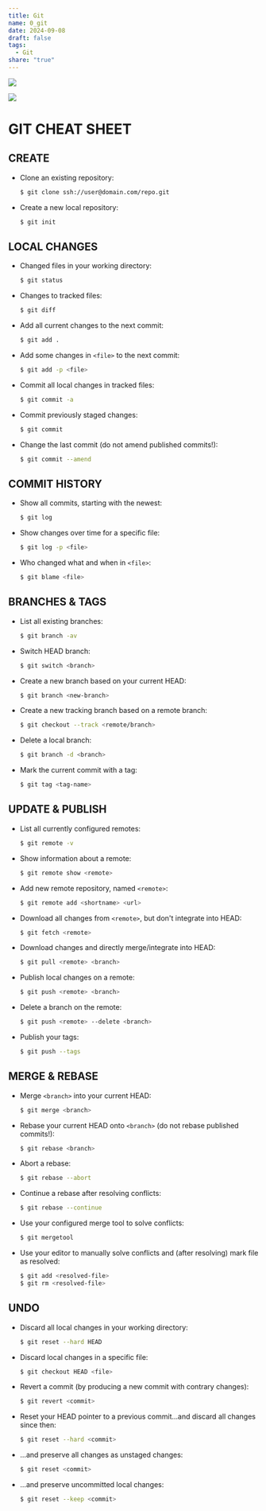 ```yaml
---
title: Git
name: 0_git
date: 2024-09-08
draft: false
tags:
  - Git
share: "true"
---
```


![](/img/0_git.png)

![](/img/0_git-1.png)

# GIT CHEAT SHEET

## CREATE

- Clone an existing repository:
  ```bash
  $ git clone ssh://user@domain.com/repo.git
  ```
- Create a new local repository:
  ```bash
  $ git init
  ```

## LOCAL CHANGES

- Changed files in your working directory:
  ```bash
  $ git status
  ```
- Changes to tracked files:
  ```bash
  $ git diff
  ```
- Add all current changes to the next commit:
  ```bash
  $ git add .
  ```
- Add some changes in `<file>` to the next commit:
  ```bash
  $ git add -p <file>
  ```
- Commit all local changes in tracked files:
  ```bash
  $ git commit -a
  ```
- Commit previously staged changes:
  ```bash
  $ git commit
  ```
- Change the last commit (do not amend published commits!):
  ```bash
  $ git commit --amend
  ```

## COMMIT HISTORY

- Show all commits, starting with the newest:
  ```bash
  $ git log
  ```
- Show changes over time for a specific file:
  ```bash
  $ git log -p <file>
  ```
- Who changed what and when in `<file>`:
  ```bash
  $ git blame <file>
  ```

## BRANCHES & TAGS

- List all existing branches:
  ```bash
  $ git branch -av
  ```
- Switch HEAD branch:
  ```bash
  $ git switch <branch>
  ```
- Create a new branch based on your current HEAD:
  ```bash
  $ git branch <new-branch>
  ```
- Create a new tracking branch based on a remote branch:
  ```bash
  $ git checkout --track <remote/branch>
  ```
- Delete a local branch:
  ```bash
  $ git branch -d <branch>
  ```
- Mark the current commit with a tag:
  ```bash
  $ git tag <tag-name>
  ```

## UPDATE & PUBLISH

- List all currently configured remotes:
  ```bash
  $ git remote -v
  ```
- Show information about a remote:
  ```bash
  $ git remote show <remote>
  ```
- Add new remote repository, named `<remote>`:
  ```bash
  $ git remote add <shortname> <url>
  ```
- Download all changes from `<remote>`, but don't integrate into HEAD:
  ```bash
  $ git fetch <remote>
  ```
- Download changes and directly merge/integrate into HEAD:
  ```bash
  $ git pull <remote> <branch>
  ```
- Publish local changes on a remote:
  ```bash
  $ git push <remote> <branch>
  ```
- Delete a branch on the remote:
  ```bash
  $ git push <remote> --delete <branch>
  ```
- Publish your tags:
  ```bash
  $ git push --tags
  ```

## MERGE & REBASE

- Merge `<branch>` into your current HEAD:
  ```bash
  $ git merge <branch>
  ```
- Rebase your current HEAD onto `<branch>` (do not rebase published commits!):
  ```bash
  $ git rebase <branch>
  ```
- Abort a rebase:
  ```bash
  $ git rebase --abort
  ```
- Continue a rebase after resolving conflicts:
  ```bash
  $ git rebase --continue
  ```
- Use your configured merge tool to solve conflicts:
  ```bash
  $ git mergetool
  ```
- Use your editor to manually solve conflicts and (after resolving) mark file as resolved:
  ```bash
  $ git add <resolved-file>
  $ git rm <resolved-file>
  ```

## UNDO

- Discard all local changes in your working directory:
  ```bash
  $ git reset --hard HEAD
  ```
- Discard local changes in a specific file:
  ```bash
  $ git checkout HEAD <file>
  ```
- Revert a commit (by producing a new commit with contrary changes):
  ```bash
  $ git revert <commit>
  ```
- Reset your HEAD pointer to a previous commit...and discard all changes since then:
  ```bash
  $ git reset --hard <commit>
  ```
- ...and preserve all changes as unstaged changes:
  ```bash
  $ git reset <commit>
  ```
- ...and preserve uncommitted local changes:
  ```bash
  $ git reset --keep <commit>
  ```

